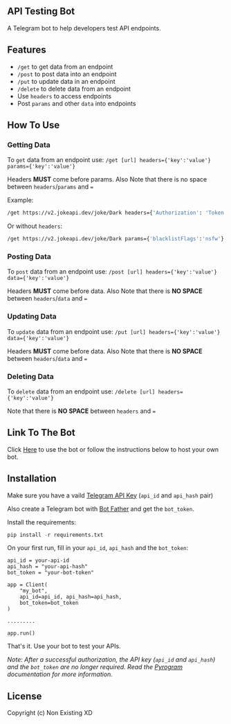 ## API Testing Bot

A Telegram bot to help developers test API endpoints.

## Features

* `/get` to get data from an endpoint
* `/post` to post data into an endpoint
* `/put` to update data in an endpoint
* `/delete` to delete data from an endpoint
* Use `headers` to access endpoints
* Post `params` and other `data` into endpoints

## How To Use

### Getting Data

To `get` data from an endpoint use: `/get [url] headers={'key':'value'} params={'key':'value'}`

Headers **MUST** come before params. Also Note that there is no space between `headers`/`params` and `=`

Example:

```bash
/get https://v2.jokeapi.dev/joke/Dark headers={'Authorization': 'Token du832s-=kda'} params={'blacklistFlags':'nsfw'}
```
Or without `headers`:

```bash
/get https://v2.jokeapi.dev/joke/Dark params={'blacklistFlags':'nsfw'}
```

### Posting Data

To `post` data from an endpoint use: `/post [url] headers={'key':'value'} data={'key':'value'}`

Headers **MUST** come before data. Also Note that there is **NO SPACE** between `headers`/`data` and `=`

### Updating Data

To `update` data from an endpoint use: `/put [url] headers={'key':'value'} data={'key':'value'}`

Headers **MUST** come before data. Also Note that there is **NO SPACE** between `headers`/`data` and `=`

### Deleting Data

To `delete` data from an endpoint use: `/delete [url] headers={'key':'value'}`

Note that there is **NO SPACE** between `headers` and `=`

## Link To The Bot

Click [Here](http://t.me/APIConsumerBot) to use the bot or follow the instructions below to host your own bot.

## Installation

Make sure you have a vaild [Telegram API Key](https://my.telegram.org/apps) (`api_id` and `api_hash` pair)

Also create a Telegram bot with [Bot Father](https://t.me/botfather) and get the `bot_token`.

Install the requirements:
```python
pip install -r requirements.txt
```

On your first run, fill in your `api_id`, `api_hash` and the `bot_token`:
```
api_id = your-api-id
api_hash = "your-api-hash"
bot_token = "your-bot-token"

app = Client(
    "my_bot",
    api_id=api_id, api_hash=api_hash,
    bot_token=bot_token
)

.........

app.run()
```
That's it. Use your bot to test your APIs.

*Note: After a successful authorization, the API key (`api_id` and `api_hash`) and the `bot_token` are no longer required. Read the [Pyrogram](https://docs.pyrogram.org/start/auth.html) documentation for more information.*

## License

Copyright (c) Non Existing XD
